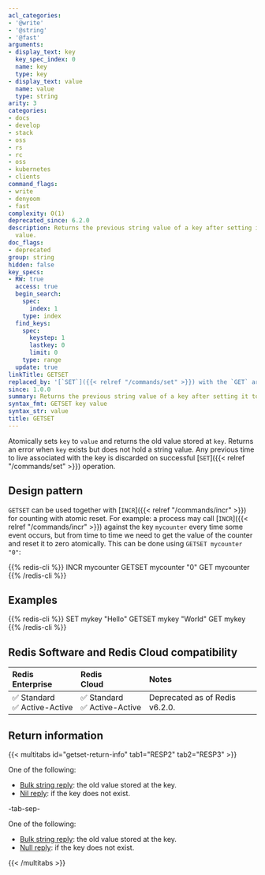 ```yaml
---
acl_categories:
- '@write'
- '@string'
- '@fast'
arguments:
- display_text: key
  key_spec_index: 0
  name: key
  type: key
- display_text: value
  name: value
  type: string
arity: 3
categories:
- docs
- develop
- stack
- oss
- rs
- rc
- oss
- kubernetes
- clients
command_flags:
- write
- denyoom
- fast
complexity: O(1)
deprecated_since: 6.2.0
description: Returns the previous string value of a key after setting it to a new
  value.
doc_flags:
- deprecated
group: string
hidden: false
key_specs:
- RW: true
  access: true
  begin_search:
    spec:
      index: 1
    type: index
  find_keys:
    spec:
      keystep: 1
      lastkey: 0
      limit: 0
    type: range
  update: true
linkTitle: GETSET
replaced_by: '[`SET`]({{< relref "/commands/set" >}}) with the `GET` argument'
since: 1.0.0
summary: Returns the previous string value of a key after setting it to a new value.
syntax_fmt: GETSET key value
syntax_str: value
title: GETSET
---
```

Atomically sets `key` to `value` and returns the old value stored at `key`.
Returns an error when `key` exists but does not hold a string value.  Any 
previous time to live associated with the key is discarded on successful 
[`SET`]({{< relref "/commands/set" >}}) operation.

## Design pattern

`GETSET` can be used together with [`INCR`]({{< relref "/commands/incr" >}}) for counting with atomic reset.
For example: a process may call [`INCR`]({{< relref "/commands/incr" >}}) against the key `mycounter` every time
some event occurs, but from time to time we need to get the value of the counter
and reset it to zero atomically.
This can be done using `GETSET mycounter "0"`:

{{% redis-cli %}}
INCR mycounter
GETSET mycounter "0"
GET mycounter
{{% /redis-cli %}}


## Examples

{{% redis-cli %}}
SET mykey "Hello"
GETSET mykey "World"
GET mykey
{{% /redis-cli %}}

## Redis Software and Redis Cloud compatibility

| Redis<br />Enterprise | Redis<br />Cloud | <span style="min-width: 9em; display: table-cell">Notes</span> |
|:----------------------|:-----------------|:------|
| <span title="Supported">&#x2705; Standard</span><br /><span title="Supported"><nobr>&#x2705; Active-Active</nobr></span> | <span title="Supported">&#x2705; Standard</span><br /><span title="Supported"><nobr>&#x2705; Active-Active</nobr></span> | Deprecated as of Redis v6.2.0. |

## Return information

{{< multitabs id="getset-return-info" 
    tab1="RESP2" 
    tab2="RESP3" >}}

One of the following:
* [Bulk string reply](../../develop/reference/protocol-spec#bulk-strings): the old value stored at the key.
* [Nil reply](../../develop/reference/protocol-spec#bulk-strings): if the key does not exist.

-tab-sep-

One of the following:
* [Bulk string reply](../../develop/reference/protocol-spec#bulk-strings): the old value stored at the key.
* [Null reply](../../develop/reference/protocol-spec#nulls): if the key does not exist.

{{< /multitabs >}}
